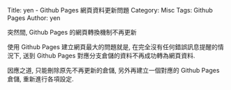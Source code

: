 Title: yen - Github Pages 網頁資料更新問題
Category: Misc
Tags: Github Pages
Author: yen

突然間, Github Pages 的網頁轉換機制不再更新

<!-- PELICAN_END_SUMMARY -->

使用 Github Pages 建立網頁最大的問題就是, 在完全沒有任何錯誤訊息提醒的情況下, 送到 Github Pages 對應分支倉儲的資料不再成功轉為網頁資料.

因應之道, 只能刪除原先不再更新的倉儲, 另外再建立一個對應的 Github Pages 倉儲, 重新進行各項設定.